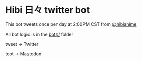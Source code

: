 # Hibi 日々 twitter bot

This bot tweets once per day at 2:00PM CST from [@hibianime](https://twitter.com/hibianime)

All bot logic is in the [bots/](https://gitlab.com/spongechameleon/hibi/-/tree/twitter-bot/bots) folder

tweet -> Twitter

toot -> Mastodon
